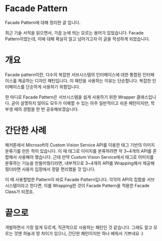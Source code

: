 # Facade Pattern 

Facade Pattern에 대해 정리한 글 입니다.

최근 기술 서적을 읽으면서, 가끔 눈에 띄는 모르는 용어가 있었습니다. Facade Pattern이었는데, 이에 대해 확실히 알고 넘어가고자 이 글을 작성하게 되었습니다.

# 개요

Facade pattern이란, 다수의 복잡한 서브시스템의 인터페이스에 대한 통합된 인터페이스를 제공하는 디자인 패턴입니다. 이 패턴을 사용하는 이유는 단순합니다. 복잡한 인터페이스를 단순하게 사용하기 위함입니다.

한 마디로 Facade Pattern은 서브시스템을 쉽게 사용하기 위한 Wrapper 클래스입니다. 굳이 설명하지 않아도 모두가 이해할 수 있는 아주 일반적이고 쉬운 패턴이지만, 학부생 때의 경험을 한 번 공유해보겠습니다.

# 간단한 사례

해커톤에서 Microsoft의 Custom Vision Service API를 이용한 태그 기반의 이미지 분류기를 만든 적이 있습니다. 이 때 태그로 이미지를 분류하려면 약 3~4개의 API를 혼합해서 사용해야 했습니다. 근데 만약 Custom Vision Service에서 태그로 이미지를 분류하는 기능을 만들어줬더라면, 내부적으로 3~4개의 API를 Wrapping해서 제공해줬더라면 사용자 입장에서 정말 편리했을 것 입니다.

이 때 사용할법한 Pattern이 바로 Facade Pattern입니다. 각각의 API의 집합을 서브시스템이라고 한다면, 이를 Wrapping한 것이 Facade Pattern을 적용한 Facade Class가 되겠죠.

# 끝으로

개발하면서 가장 알게 모르게, 직관적으로 사용하는 패턴인 것 같습니다. 그래도 알고 모르는 것엔 하늘과 땅 차이가 있으니, 간단한 패턴이지만 하나 배워서 기쁘네요 :)